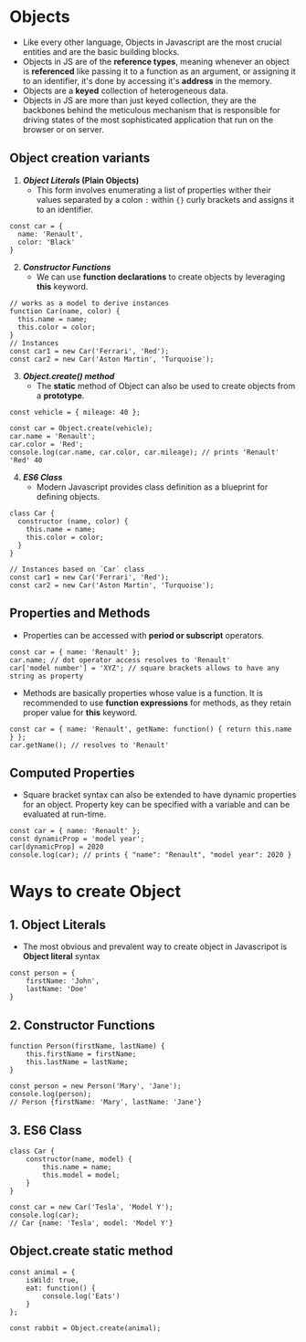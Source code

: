 # Objects
- Like every other language, Objects in Javascript are the most crucial entities and are the basic building blocks.
- Objects in JS are of the **reference types**, meaning whenever an object is **referenced** like passing it to a function as an argument, or assigning it to an identifier, it's done by accessing it's **address** in the memory.
- Objects are a **keyed** collection of heterogeneous data.
- Objects in JS are more than just keyed collection, they are the backbones behind the meticulous mechanism that is responsible for driving states of the most sophisticated application that run on the browser or on server.

## Object creation variants

1. **_Object Literals_ (Plain Objects)**
    - This form involves enumerating a list of properties wither their values separated by a colon `:` within `{}` curly brackets and assigns it to an identifier.
```
const car = {
  name: 'Renault',
  color: 'Black'
}
```

2. **_Constructor Functions_**
    - We can use **function declarations** to create objects by leveraging **this** keyword.

```
// works as a model to derive instances
function Car(name, color) {
  this.name = name;
  this.color = color;
}
// Instances
const car1 = new Car('Ferrari', 'Red');
const car2 = new Car('Aston Martin', 'Turquoise');
```

3. **_Object.create() method_**
   - The **static** method of Object can also be used to create objects from a **prototype**.
```
const vehicle = { mileage: 40 };

const car = Object.create(vehicle);
car.name = 'Renault';
car.color = 'Red';
console.log(car.name, car.color, car.mileage); // prints 'Renault' 'Red' 40
```

4. **_ES6 Class_**
    - Modern Javascript provides class definition as a blueprint for defining objects.
```
class Car {
  constructor (name, color) {
    this.name = name;
    this.color = color;
  }
}

// Instances based on `Car` class
const car1 = new Car('Ferrari', 'Red');
const car2 = new Car('Aston Martin', 'Turquoise');
```

## Properties and Methods
- Properties can be accessed with **period or subscript** operators.
```
const car = { name: 'Renault' };
car.name; // dot operator access resolves to 'Renault'
car['model number'] = 'XYZ'; // square brackets allows to have any string as property 
```
- Methods are basically properties whose value is a function. It is recommended to use **function expressions** for methods, as they retain proper value for **this** keyword.
```
const car = { name: 'Renault', getName: function() { return this.name } };
car.getName(); // resolves to 'Renault'
```

## Computed Properties
- Square bracket syntax can also be extended to have dynamic properties for an object. Property key can be specified with a variable and can be evaluated at run-time.
```
const car = { name: 'Renault' };
const dynamicProp = 'model year';
car[dynamicProp] = 2020
console.log(car); // prints { "name": "Renault", "model year": 2020 }
```
# Ways to create Object
## 1. Object Literals
- The most obvious and prevalent way to create object in Javascripot is **Object literal** syntax
```
const person = {
    firstName: 'John',
    lastName: 'Doe'
}
```
## 2. Constructor Functions
```
function Person(firstName, lastName) {
    this.firstName = firstName;
    this.lastName = lastName;
}

const person = new Person('Mary', 'Jane');
console.log(person);
// Person {firstName: 'Mary', lastName: 'Jane'}
```

## 3. ES6 Class
```
class Car {
    constructor(name, model) {
        this.name = name;
        this.model = model;
    }
}

const car = new Car('Tesla', 'Model Y');
console.log(car);
// Car {name: 'Tesla', model: 'Model Y'}
```

## Object.create static method
```
const animal = {
    isWild: true,
    eat: function() {
        console.log('Eats')
    }
};

const rabbit = Object.create(animal);
```
